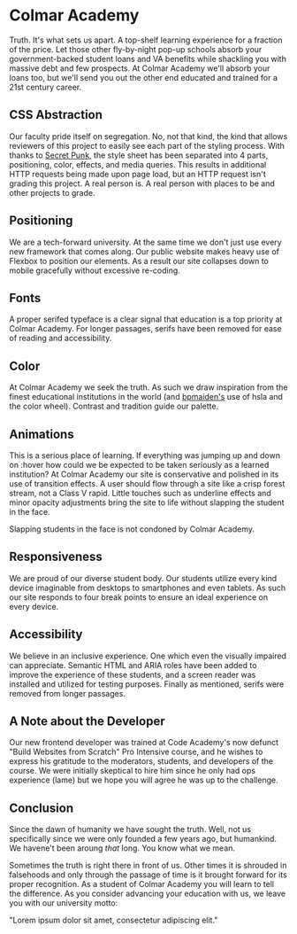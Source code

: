 # Colmar Academy

Truth.  It's what sets us apart.  A top-shelf learning experience for a fraction of the price.  Let those other fly-by-night pop-up schools absorb your government-backed student loans and VA benefits while shackling you with massive debt and few prospects.  At Colmar Academy we'll absorb your loans too, but we'll send you out the other end educated and trained for a 21st century career.

## CSS Abstraction

Our faculty pride itself on segregation.  No, not that kind, the kind that allows reviewers of this project to easily see each part of the styling process.  With thanks to [Secret Punk](https://secretpunk.github.io/colmar_academy/), the style sheet has been separated into 4 parts, positioning, color, effects, and media queries.  This results in additional HTTP requests being made upon page load, but an HTTP request isn't grading this project.  A real person is.  A real person with places to be and other projects to grade.

## Positioning

We are a tech-forward university.  At the same time we don't just use every new framework that comes along.  Our public website makes heavy use of Flexbox to position our elements.  As a result our site collapses down to mobile gracefully without excessive re-coding.

## Fonts

A proper serifed typeface is a clear signal that education is a top priority at Colmar Academy.  For longer passages, serifs have been removed for ease of reading and accessibility.

## Color

At Colmar Academy we seek the truth.  As such we draw inspiration from the finest educational institutions in the world (and [bpmaiden's](https://bpmaiden.github.io/colmar/) use of hsla and the color wheel).  Contrast and tradition guide our palette.

## Animations

This is a serious place of learning.  If everything was jumping up and down on :hover how could we be expected to be taken seriously as a learned institution?  At Colmar Academy our site is conservative and polished in its use of transition effects.  A user should flow through a site like a crisp forest stream, not a Class V rapid.   Little touches such as underline effects and minor opacity adjustments bring the site to life without slapping the student in the face.

Slapping students in the face is not condoned by Colmar Academy.

## Responsiveness

We are proud of our diverse student body.  Our students utilize every kind device imaginable from desktops to smartphones and even tablets.  As such our site responds to four break points to ensure an ideal experience on every device.

## Accessibility

We believe in an inclusive experience.  One which even the visually impaired can appreciate.  Semantic HTML and ARIA roles have been added to improve the experience of these students, and a screen reader was installed and utilized for testing purposes.  Finally as mentioned, serifs were removed from longer passages.

## A Note about the Developer

Our new frontend developer was trained at Code Academy's now defunct "Build Websites from Scratch" Pro Intensive course, and he wishes to express his gratitude to the moderators, students, and developers of the course.  We were initially skeptical to hire him since he only had ops experience (lame) but we hope you will agree he was up to the challenge.

## Conclusion

Since the dawn of humanity we have sought the truth.  Well, not us specifically since we were only founded a few years ago, but humankind.  We havene't been aroung *that* long.  You know what we mean.

Sometimes the truth is right there in front of us.  Other times it is shrouded in falsehoods and only through the passage of time is it brought forward for its proper recognition.  As a student of Colmar Academy you will learn to tell the difference.  As you consider advancing your education with us, we leave you with our university motto:

"Lorem ipsum dolor sit amet, consectetur adipiscing elit."